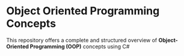 # Object Oriented Programming Concepts

This repository offers a complete and structured overview of **Object-Oriented Programming (OOP)** concepts using C#